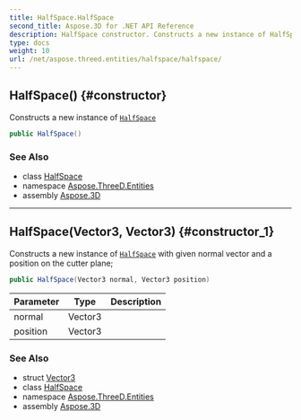 ```yaml
---
title: HalfSpace.HalfSpace
second_title: Aspose.3D for .NET API Reference
description: HalfSpace constructor. Constructs a new instance of HalfSpace
type: docs
weight: 10
url: /net/aspose.threed.entities/halfspace/halfspace/
---
```

## HalfSpace() {#constructor}

Constructs a new instance of [`HalfSpace`](../)

```csharp
public HalfSpace()
```

### See Also

* class [HalfSpace](../)
* namespace [Aspose.ThreeD.Entities](../../halfspace/)
* assembly [Aspose.3D](../../../)

---

## HalfSpace(Vector3, Vector3) {#constructor_1}

Constructs a new instance of [`HalfSpace`](../) with given normal vector and a position on the cutter plane;

```csharp
public HalfSpace(Vector3 normal, Vector3 position)
```

| Parameter | Type | Description |
| --- | --- | --- |
| normal | Vector3 |  |
| position | Vector3 |  |

### See Also

* struct [Vector3](../../../aspose.threed.utilities/vector3/)
* class [HalfSpace](../)
* namespace [Aspose.ThreeD.Entities](../../halfspace/)
* assembly [Aspose.3D](../../../)


